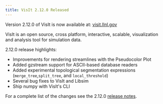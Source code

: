 ```yaml
---
title: VisIt 2.12.0 Released
---
```

Version 2.12.0 of VisIt is now available at: [visit.llnl.gov](https://visit.llnl.gov/)

VisIt is an open source, cross platform, interactive, scalable, visualization and analysis tool for simulation data.

2.12.0 release highlights:

- Improvements for rendering streamlines with the Pseudocolor Plot
- Added gzstream support for ASCII-based database readers
- Added experimental topological segmentation expressions (``merge_tree``,``split_tree``, and ``local_threshold``)
- Several bug fixes to VisIt and Libsim
- Ship numpy with VisIt's CLI



For a complete list of the changes see the 2.12.0 [release notes](https://wci.llnl.gov/simulation/computer-codes/visit/releases/release-notes-2.12.0).
